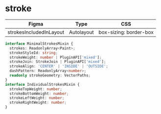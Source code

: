 # stroke

|          Figma          |    Type    |          CSS           |
| :---------------------: | :--------: | :--------------------: |
| strokesIncludedInLayout | Autolayout | box-sizing: border-box |

```ts
interface MinimalStrokesMixin {
  strokes: ReadonlyArray<Paint>;
  strokeStyleId: string;
  strokeWeight: number | PluginAPI['mixed'];
  strokeJoin: StrokeJoin | PluginAPI['mixed'];
  strokeAlign: 'CENTER' | 'INSIDE' | 'OUTSIDE';
  dashPattern: ReadonlyArray<number>;
  readonly strokeGeometry: VectorPaths;
}
interface IndividualStrokesMixin {
  strokeTopWeight: number;
  strokeBottomWeight: number;
  strokeLeftWeight: number;
  strokeRightWeight: number;
}
```
